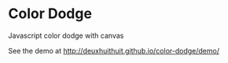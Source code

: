 # Color Dodge

Javascript color dodge with canvas

See the demo at <http://deuxhuithuit.github.io/color-dodge/demo/>

